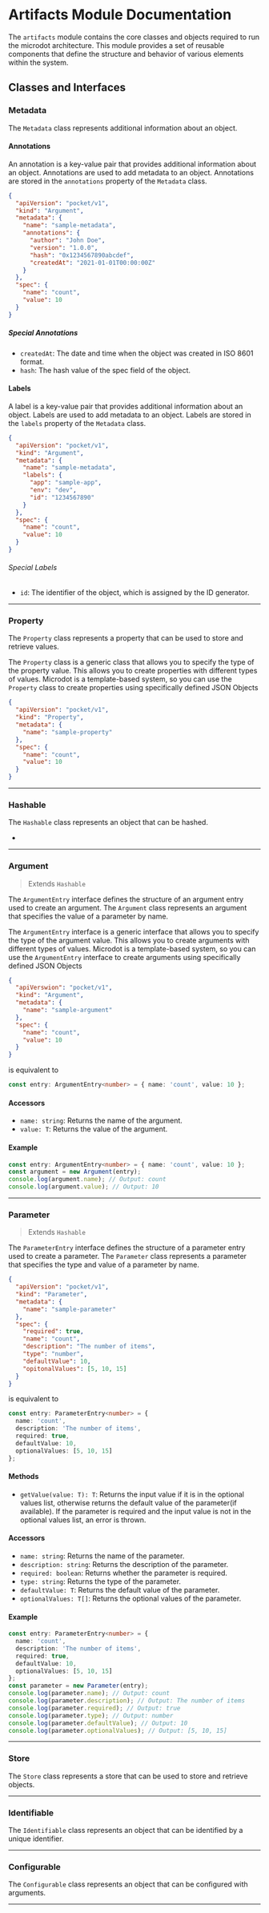 # Artifacts Module Documentation

The `artifacts` module contains the core classes and objects required to run the microdot architecture. This module provides a set of reusable components that define the structure and behavior of various elements within the system. 

## Classes and Interfaces

### Metadata

The `Metadata` class represents additional information about an object.

#### Annotations

An annotation is a key-value pair that provides additional information about an object. Annotations are used to add metadata to an object. Annotations are stored in the `annotations` property of the `Metadata` class.

```json
{
  "apiVersion": "pocket/v1",
  "kind": "Argument",
  "metadata": {
    "name": "sample-metadata",
    "annotations": {
      "author": "John Doe",
      "version": "1.0.0",
      "hash": "0x1234567890abcdef",
      "createdAt": "2021-01-01T00:00:00Z"
    }
  },
  "spec": {
    "name": "count",
    "value": 10
  }
}
```

##### Special Annotations

- `createdAt`: The date and time when the object was created in ISO 8601 format.
- `hash`: The hash value of the spec field of the object.

#### Labels

A label is a key-value pair that provides additional information about an object. Labels are used to add metadata to an object. Labels are stored in the `labels` property of the `Metadata` class.

```json
{
  "apiVersion": "pocket/v1",
  "kind": "Argument",
  "metadata": {
    "name": "sample-metadata",
    "labels": {
      "app": "sample-app",
      "env": "dev",
      "id": "1234567890"
    }
  },
  "spec": {
    "name": "count",
    "value": 10
  }
}
```

###### Special Labels

- `id`: The identifier of the object, which is assigned by the ID generator.

---

### Property

The `Property` class represents a property that can be used to store and retrieve values.

The `Property` class is a generic class that allows you to specify the type of the property value. This allows you to create properties with different types of values. Microdot is a template-based system, so you can use the `Property` class to create properties using specifically defined JSON Objects

```json
{
  "apiVersion": "pocket/v1",
  "kind": "Property",
  "metadata": {
    "name": "sample-property"
  },
  "spec": {
    "name": "count",
    "value": 10
  }
}
```

---



### Hashable

The `Hashable` class represents an object that can be hashed.

* 

---


### Argument
> Extends `Hashable`

The `ArgumentEntry` interface defines the structure of an argument entry used to create an argument. The `Argument` class represents an argument that specifies the value of a parameter by name.


The `ArgumentEntry` interface is a generic interface that allows you to specify the type of the argument value. This allows you to create arguments with different types of values.  Microdot is a template-based system, so you can use the `ArgumentEntry` interface to create arguments using specifically defined JSON Objects

```json
{
  "apiVerswion": "pocket/v1",
  "kind": "Argument",
  "metadata": {
    "name": "sample-argument"
  },
  "spec": {
    "name": "count",
    "value": 10
  }
}
```
is equivalent to 
```typescript
const entry: ArgumentEntry<number> = { name: 'count', value: 10 };
```

#### Accessors
- `name: string`: Returns the name of the argument.
- `value: T`: Returns the value of the argument.

#### Example
```typescript
const entry: ArgumentEntry<number> = { name: 'count', value: 10 };
const argument = new Argument(entry);
console.log(argument.name); // Output: count
console.log(argument.value); // Output: 10
```
---

### Parameter
> Extends `Hashable`

The `ParameterEntry` interface defines the structure of a parameter entry used to create a parameter. The `Parameter` class represents a parameter that specifies the type and value of a parameter by name.

```json
{
  "apiVersion": "pocket/v1",
  "kind": "Parameter",
  "metadata": {
    "name": "sample-parameter"
  },
  "spec": {
    "required": true,
    "name": "count",
    "description": "The number of items",
    "type": "number",
    "defaultValue": 10,
    "opitonalValues": [5, 10, 15]
  }
}
```
is equivalent to 
```typescript
const entry: ParameterEntry<number> = { 
  name: 'count', 
  description: 'The number of items',
  required: true,
  defaultValue: 10,
  optionalValues: [5, 10, 15]
};
```

#### Methods

- `getValue(value: T): T`: Returns the input value if it is in the optional values list, otherwise returns the default value of the parameter(if available).  If the parameter is required and the input value is not in the optional values list, an error is thrown.

#### Accessors
- `name: string`: Returns the name of the parameter.
- `description: string`: Returns the description of the parameter.
- `required: boolean`: Returns whether the parameter is required.
- `type: string`: Returns the type of the parameter.
- `defaultValue: T`: Returns the default value of the parameter.
- `optionalValues: T[]`: Returns the optional values of the parameter.

#### Example
```typescript
const entry: ParameterEntry<number> = { 
  name: 'count', 
  description: 'The number of items',
  required: true,
  defaultValue: 10,
  optionalValues: [5, 10, 15]
};
const parameter = new Parameter(entry);
console.log(parameter.name); // Output: count
console.log(parameter.description); // Output: The number of items
console.log(parameter.required); // Output: true
console.log(parameter.type); // Output: number
console.log(parameter.defaultValue); // Output: 10
console.log(parameter.optionalValues); // Output: [5, 10, 15]
```

---

### Store

The `Store` class represents a store that can be used to store and retrieve objects.

---

### Identifiable

The `Identifiable` class represents an object that can be identified by a unique identifier.

---

### Configurable

The `Configurable` class represents an object that can be configured with arguments.

---
